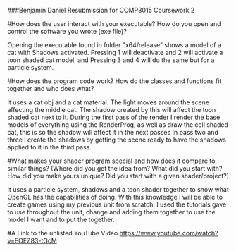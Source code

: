 ###Benjamin Daniel Resubmission for COMP3015 Coursework 2

#How does the user interact with your executable? How do you open and control the software you wrote (exe file)? 

Opening the executable found in folder "x64/release" shows a model of a cat with Shadows activated. Pressing 1 will deactivate and 2 will activate a toon shaded cat model, and Pressing 3 and 4 will do the same but for a particle system.

#How does the program code work? How do the classes and functions fit together and who does what? 

It uses a cat obj and a cat material. The light moves around the scene affecting the middle cat. The shadow created by this will affect the toon shaded cat next to it.
During the first pass of the render I render the base models of everything using the RenderProg, as well as draw the cell shaded cat, this is so the shadow will affect it in the next passes
In pass two and three i create the shadows by getting the scene ready to have the shadows applied to it in the third pass.

#What makes your shader program special and how does it compare to similar things? (Where did you get the idea from? What did you start with? How did you make yours unique? Did you start with a given shader/project?) 

It uses a particle system, shadows and a toon shader together to show what OpenGL has the capabilities of doing. With this knowledge I will be able to create games using my previous unit from scratch. 
I used the tutorials gave to use throughout the unit, change and adding them together to use the model I want and to put the together.

#A Link to the unlisted YouTube Video
https://www.youtube.com/watch?v=EOEZ83-tGcM
